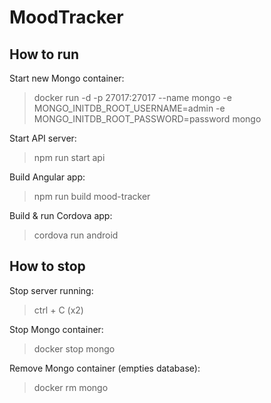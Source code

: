# MoodTracker

## How to run

Start new Mongo container:
> docker run -d -p 27017:27017 --name mongo -e MONGO_INITDB_ROOT_USERNAME=admin -e MONGO_INITDB_ROOT_PASSWORD=password mongo 

Start API server:
> npm run start api

Build Angular app:
> npm run build mood-tracker

Build & run Cordova app:
> cordova run android


## How to stop

Stop server running:
> ctrl + C (x2)

Stop Mongo container:
> docker stop mongo

Remove Mongo container (empties database):
> docker rm mongo
